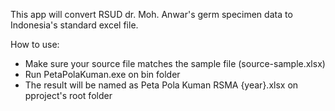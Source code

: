 This app will convert RSUD dr. Moh. Anwar's germ specimen data to Indonesia's standard excel file.

How to use:
- Make sure your source file matches the sample file (source-sample.xlsx)
- Run PetaPolaKuman.exe on bin folder
- The result will be named as Peta Pola Kuman RSMA {year}.xlsx on pproject's root folder
